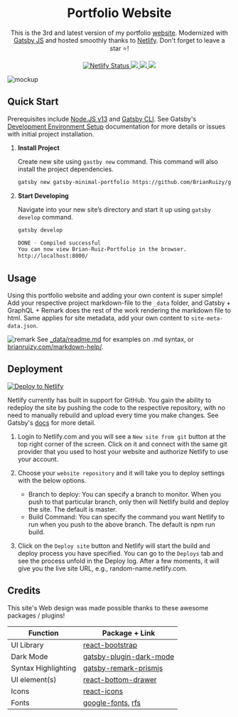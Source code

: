 
<h1 align="center">
  Portfolio Website
</h1>

<p align="center">
 This is the 3rd and latest version of my portfolio <a href="https://brianruizy.com">website</a>.
 Modernized with <a href="https://www.gatsbyjs.org/" target="_blank">Gatsby JS</a> and hosted smoothly thanks to <a href="https://www.netlify.com/" target="_blank">Netlify</a>.
 Don't forget to leave a star ⭐!
</p>
<p align="center">
   <a href="https://app.netlify.com/sites/brianruizy/deploys" target="_blank">
    <img src="https://api.netlify.com/api/v1/badges/72511ec5-84cd-416c-81d8-b16489c1b235/deploy-status" alt="Netlify Status" /> 
   </a>
   <a href="https://gatsbyjs.com" target="_blank">
     <img src="https://img.shields.io/badge/Built%20with-Gatsby-%23614dff?logo=gatsby" />
   </a>
   <a href="https://reactjs.org/" target="_blank">
     <img src="https://img.shields.io/badge/Powered%20by-React-%2361dafb?logo=react" />
   </a>
   <a>
     <img src="https://img.shields.io/github/license/BrianRuizy/gatsby-minimal-portfolio?color=red&style=flat" />
   </a>
</p>
</div>

![mockup](https://user-images.githubusercontent.com/23439187/112228714-b84e6980-8bff-11eb-8d42-d5d720751d4b.png)

## Quick Start

Prerequisites include [Node.JS v13](https://www.gatsbyjs.com/docs/tutorial/part-zero/#install-nodejs-for-your-appropriate-operating-system) and [Gatsby CLI](https://www.gatsbyjs.com/docs/tutorial/part-zero/#install-nodejs-for-your-appropriate-operating-system). See Gatsby's [Development Environment Setup](https://www.gatsbyjs.com/docs/tutorial/part-zero/) documentation for more details or issues with initial project installation.

1. **Install Project**

    Create new site using `gastby new` command. This command will also install the project dependencies.

    ```bash
    gatsby new gatsby-minimal-portfolio https://github.com/BrianRuizy/gatsby-minimal-portfolio
    ```

2. **Start Developing**

    Navigate into your new site’s directory and start it up using `gatsby develop` command.

    ```bash
    gatsby develop

    DONE - Compiled successful
    You can now view Brian-Ruiz-Portfolio in the browser.
    http://localhost:8000/
    ```

## Usage

Using this portfolio website and adding your own content is super simple! Add your respective project markdown-file to the `_data` folder, and Gatsby + GraphQL + Remark does the rest of the work rendering the markdown file to html. Same applies for site metadata, add your own content to `site-meta-data.json`.

![remark](https://user-images.githubusercontent.com/23439187/112228822-e5028100-8bff-11eb-923f-6f0853021e5c.png)
See [_data/readme.md](https://github.com/BrianRuizy/gatsby-minimal-portfolio/blob/master/_data/readme.md) for examples on .md syntax, or [brianruizy.com/markdown-help/](https://brianruizy/markdown-help).

## Deployment

[![Deploy to Netlify](https://www.netlify.com/img/deploy/button.svg)](https://app.netlify.com/start)

Netlify currently has built in support for GitHub. You gain the ability to redeploy the site by pushing the code to the respective repository, with no need to manually rebuild and upload every time you make changes. See Gatsby's [docs](https://www.gatsbyjs.com/docs/how-to/previews-deploys-hosting/deploying-to-netlify/) for more detail.

1. Login to Netlify.com and you will see a `New site from git` button at the top right corner of the screen. Click on it and connect with the same git provider that you used to host your website and authorize Netlify to use your account.

2. Choose your `website repository` and it will take you to deploy settings with the below options.

     - Branch to deploy: You can specify a branch to monitor. When you push to that particular branch, only then will Netlify build and deploy the site. The default is master.
     - Build Command: You can specify the command you want Netlify to run when you push to the above branch. The default is npm run build.

3. Click on the `Deploy site` button and Netlify will start the build and deploy process you have specified. You can go to the `Deploys` tab and see the process unfold in the Deploy log. After a few moments, it will give you the live site URL, e.g., random-name.netlify.com.

## Credits

This site's Web design was made possible thanks to these awesome packages / plugins!

| Function | Package + Link |
| ------------- | ---------- |
| UI Library | [react-bootstrap](https://react-bootstrap.github.io/) |
| Dark Mode | [gatsby-plugin-dark-mode](https://www.gatsbyjs.com/plugins/gatsby-plugin-dark-mode/) |
| Syntax Highlighting | [gatsby-remark-prismjs](https://www.gatsbyjs.com/plugins/gatsby-remark-prismjs/?=prismjs) |
| UI element(s) | [react-bottom-drawer](https://www.npmjs.com/package/react-bottom-drawer) |
| Icons | [react-icons](https://react-icons.github.io/react-icons/) |
| Fonts | [google-fonts](https://fonts.google.com/), [rfs](https://github.com/twbs/rfs) |
  
